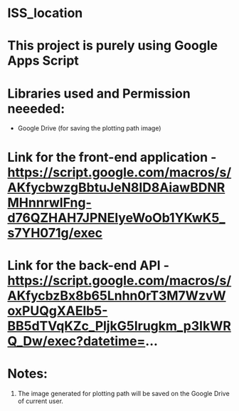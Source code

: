 # ISS_location

# This project is purely using Google Apps Script

# Libraries used and Permission neeeded:
  - Google Drive (for saving the plotting path image)
 
# Link for the front-end application - https://script.google.com/macros/s/AKfycbwzgBbtuJeN8ID8AiawBDNRMHnnrwlFng-d76QZHAH7JPNEIyeWoOb1YKwK5_s7YH071g/exec
# Link for the back-end API - https://script.google.com/macros/s/AKfycbzBx8b65Lnhn0rT3M7WzvWoxPUQgXAElb5-BB5dTVqKZc_PljkG5Irugkm_p3IkWRQ_Dw/exec?datetime=...

# Notes:
  1. The image generated for plotting path will be saved on the Google Drive of current user. 
